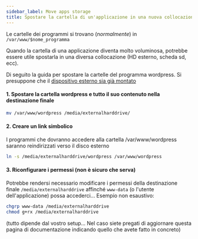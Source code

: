 ```yaml
---
sidebar_label: Move apps storage
title: Spostare la cartella di un'applicazione in una nuova collocazione
---
```


Le cartelle dei programmi si trovano (*normalmente*) in `/var/www/$nome_programma`

Quando la cartella di una applicazione diventa molto voluminosa, potrebbe essere utile spostarla in una diversa collocazione (HD esterno, scheda sd, ecc).

Di seguito la guida per spostare la cartelle del programma wordpress. Si presuppone che il [dispositivo esterno sia già montato](/administer/tutorials/external_storage)

#### 1. Spostare la cartella wordpress e tutto il suo contenuto nella destinazione finale

```bash
mv /var/www/wordpress /media/externalharddrive/
```

#### 2. Creare un link simbolico

I programmi che dovranno accedere alla cartella /var/www/wordpress saranno reindirizzati verso il disco esterno

```bash
ln -s /media/externalharddrive/wordpress /var/www/wordpress
```

#### 3. Riconfigurare i permessi (non è sicuro che serva)

Potrebbe rendersi necessario modificare i permessi della destinazione finale `/media/externalharddrive` affinché `www-data` (o l'utente dell'applicazione) possa accederci... Esempio non esaustivo:

```bash
chgrp www-data /media/externalharddrive
chmod g+rx /media/externalharddrive
```

(tutto dipende dal vostro setup... Nel caso siete pregati di aggiornare questa pagina di documentazione indicando quello che avete fatto in concreto)
